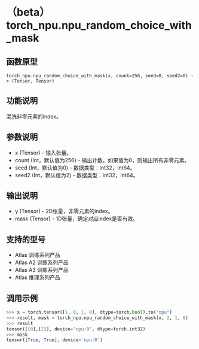 # （beta）torch_npu.npu_random_choice_with_mask

## 函数原型

```
torch_npu.npu_random_choice_with_mask(x, count=256, seed=0, seed2=0) -> (Tensor, Tensor)
```

## 功能说明

混洗非零元素的index。

## 参数说明

- x (Tensor) - 输入张量。
- count (Int，默认值为256) - 输出计数。如果值为0，则输出所有非零元素。
- seed (Int，默认值为0) - 数据类型：int32，int64。
- seed2 (Int，默认值为2) - 数据类型：int32，int64。

## 输出说明

- y (Tensor) - 2D张量，非零元素的index。
- mask (Tensor) - 1D张量，确定对应index是否有效。

## 支持的型号

- <term>Atlas 训练系列产品</term>
- <term>Atlas A2 训练系列产品</term>
- <term>Atlas A3 训练系列产品</term>
- <term>Atlas 推理系列产品</term>

## 调用示例

```python
>>> x = torch.tensor([1, 0, 1, 0], dtype=torch.bool).to("npu")
>>> result, mask = torch_npu.npu_random_choice_with_mask(x, 2, 1, 0)
>>> result
tensor([[0],[2]], device='npu:0', dtype=torch.int32)
>>> mask
tensor([True, True], device='npu:0')
```

